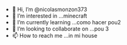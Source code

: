 - 👋 Hi, I’m @nicolasmonzon373
- 👀 I’m interested in ...minecraft
- 🌱 I’m currently learning ...como hacer pou2
- 💞️ I’m looking to collaborate on ...pou 3
- 📫 How to reach me ...in mi house

<!---
nicolasmonzon373/nicolasmonzon373 is a ✨ special ✨ repository because its `README.md` (this file) appears on your GitHub profile.
You can click the Preview link to take a look at your changes.
--->
